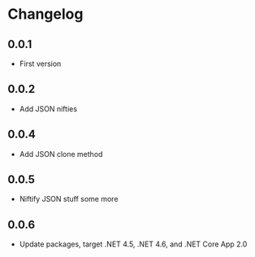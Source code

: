 # Changelog

## 0.0.1

* First version

## 0.0.2

* Add JSON nifties

## 0.0.4

* Add JSON clone method

## 0.0.5

* Niftify JSON stuff some more

## 0.0.6

* Update packages, target .NET 4.5, .NET 4.6, and .NET Core App 2.0